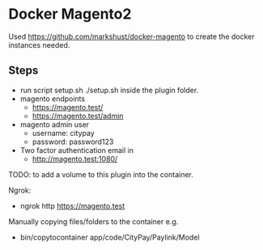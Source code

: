# Docker Magento2

Used https://github.com/markshust/docker-magento to create the docker instances needed.

## Steps
* run script setup.sh ./setup.sh inside the plugin folder.
* magento endpoints
  * https://magento.test/
  * https://magento.test/admin
* magento admin user
  * username: citypay
  * password: password123
* Two factor authentication email in
  * http://magento.test:1080/

TODO: to add a volume to this plugin into the container.

Ngrok: 
* ngrok http https://magento.test

Manually copying files/folders to the container e.g.
* bin/copytocontainer app/code/CityPay/Paylink/Model   